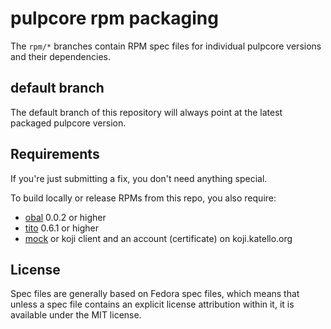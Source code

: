 # pulpcore rpm packaging

The `rpm/*` branches contain RPM spec files for individual pulpcore versions and their dependencies.

## default branch

The default branch of this repository will always point at the latest packaged pulpcore version.

## Requirements

If you're just submitting a fix, you don't need anything special.

To build locally or release RPMs from this repo, you also require:

* [obal](https://github.com/theforeman/obal) 0.0.2 or higher
* [tito](https://github.com/dgoodwin/tito) 0.6.1 or higher
* [mock](http://fedoraproject.org/wiki/Projects/Mock) or koji client and an account (certificate) on koji.katello.org

## License

Spec files are generally based on Fedora spec files, which means that unless a
spec file contains an explicit license attribution within it, it is available
under the MIT license.
